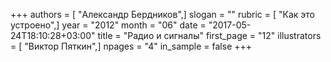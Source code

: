 +++
authors = [ "Александр Бердников",]
slogan = ""
rubric = [ "Как это устроено",]
year = "2012"
month = "06"
date = "2017-05-24T18:10:28+03:00"
title = "Радио и сигналы"
first_page = "12"
illustrators = [ "Виктор Пяткин",]
npages = "4"
in_sample = false
+++
